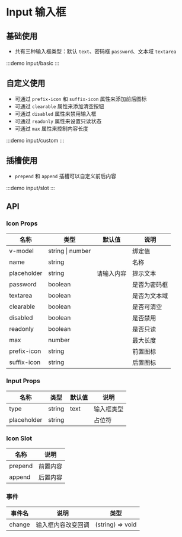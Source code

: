 # Input 输入框

## 基础使用

- 共有三种输入框类型：默认 `text`、密码框 `password`、文本域 `textarea`

:::demo
input/basic
:::

## 自定义使用

- 可通过 `prefix-icon` 和 `suffix-icon` 属性来添加前后图标
- 可通过 `clearable` 属性来添加清空按钮
- 可通过 `disabled` 属性来禁用输入框
- 可通过 `readonly` 属性来设置只读状态
- 可通过 `max` 属性来控制内容长度

:::demo
input/custom
:::

## 插槽使用

- `prepend` 和 `append` 插槽可以自定义前后内容

:::demo
input/slot
:::

## API

### Icon Props

| 名称        | 类型             | 默认值     | 说明         |
| ----------- | ---------------- | ---------- | ------------ |
| v-model     | string \| number |            | 绑定值       |
| name        | string           |            | 名称         |
| placeholder | string           | 请输入内容 | 提示文本     |
| password    | boolean          |            | 是否为密码框 |
| textarea    | boolean          |            | 是否为文本域 |
| clearable   | boolean          |            | 是否可清空   |
| disabled    | boolean          |            | 是否禁用     |
| readonly    | boolean          |            | 是否只读     |
| max         | number           |            | 最大长度     |
| prefix-icon | string           |            | 前置图标     |
| suffix-icon | string           |            | 后置图标     |

### Input Props

| 名称        | 类型   | 默认值 | 说明       |
| ----------- | ------ | ------ | ---------- |
| type        | string | text   | 输入框类型 |
| placeholder | string |        | 占位符     |

### Icon Slot

| 名称    | 说明     |
| ------- | -------- |
| prepend | 前置内容 |
| append  | 后置内容 |

### 事件

| 事件名 | 说明               | 类型             |
| ------ | ------------------ | ---------------- |
| change | 输入框内容改变回调 | (string) => void |
